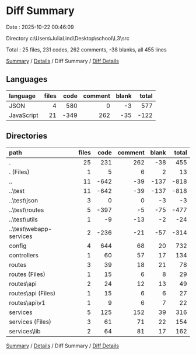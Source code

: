 # Diff Summary

Date : 2025-10-22 00:46:09

Directory c:\\Users\\JuliaLind\\Desktop\\school\\L3\\src

Total : 25 files,  231 codes, 262 comments, -38 blanks, all 455 lines

[Summary](results.md) / [Details](details.md) / Diff Summary / [Diff Details](diff-details.md)

## Languages
| language | files | code | comment | blank | total |
| :--- | ---: | ---: | ---: | ---: | ---: |
| JSON | 4 | 580 | 0 | -3 | 577 |
| JavaScript | 21 | -349 | 262 | -35 | -122 |

## Directories
| path | files | code | comment | blank | total |
| :--- | ---: | ---: | ---: | ---: | ---: |
| . | 25 | 231 | 262 | -38 | 455 |
| . (Files) | 1 | 5 | 6 | 2 | 13 |
| .. | 11 | -642 | -39 | -137 | -818 |
| ..\\test | 11 | -642 | -39 | -137 | -818 |
| ..\\test\\json | 3 | 0 | 0 | -3 | -3 |
| ..\\test\\routes | 5 | -397 | -5 | -75 | -477 |
| ..\\test\\utils | 1 | -9 | -13 | -2 | -24 |
| ..\\test\\webapp-services | 2 | -236 | -21 | -57 | -314 |
| config | 4 | 644 | 68 | 20 | 732 |
| controllers | 1 | 60 | 57 | 17 | 134 |
| routes | 3 | 39 | 18 | 21 | 78 |
| routes (Files) | 1 | 15 | 6 | 8 | 29 |
| routes\\api | 2 | 24 | 12 | 13 | 49 |
| routes\\api (Files) | 1 | 15 | 6 | 6 | 27 |
| routes\\api\\v1 | 1 | 9 | 6 | 7 | 22 |
| services | 5 | 125 | 152 | 39 | 316 |
| services (Files) | 3 | 61 | 71 | 22 | 154 |
| services\\lib | 2 | 64 | 81 | 17 | 162 |

[Summary](results.md) / [Details](details.md) / Diff Summary / [Diff Details](diff-details.md)